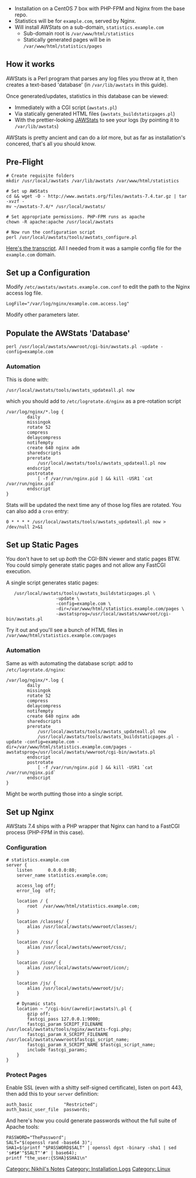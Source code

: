-   Installation on a CentOS 7 box with PHP-FPM and Nginx from the
    base repo.
-   Statistics will be for `example.com`, served by Nginx.
-   Will install AWStats on a sub-domain, `statistics.example.com`
    -   Sub-domain root is `/var/www/html/statistics`
    -   Statically generated pages will be in
        `/var/www/html/statistics/pages`

How it works
------------

AWStats is a Perl program that parses any log files you throw at it,
then creates a text-based 'database' (in `/var/lib/awstats` in this
guide).

Once generated/updates, statistics in this database can be viewed:

-   Immediately with a CGI script (`awstats.pl`)
-   Via statically generated HTML files (`awstats_buildstaticpages.pl`)
-   With the prettier-looking [JAWStats](http://www.jawstats.com/) to
    see your logs (by pointing it to `/var/lib/awstats`)

AWStats is pretty ancient and can do a *lot* more, but as far as
installation's concered, that's all you should know.

Pre-Flight
----------

    # Create requisite folders
    mkdir /usr/local/awstats /var/lib/awstats /var/www/html/statistics

    # Set up AWStats
    cd && wget -O - http://www.awstats.org/files/awstats-7.4.tar.gz | tar -xvzf -
    mv ~/awstats-7.4/* /usr/local/awstats/

    # Set appropriate permissions. PHP-FPM runs as apache
    chown -R apache:apache /usr/local/awstats

    # Now run the configuration script
    perl /usr/local/awstats/tools/awstats_configure.pl

[Here's the transcript](Here's_the_transcript "wikilink"). All I needed
from it was a sample config file for the `example.com` domain.

Set up a Configuration
----------------------

Modify `/etc/awstats/awstats.example.com.conf` to edit the path to the
Nginx access log file.

    LogFile="/var/log/nginx/example.com.access.log"

Modify other parameters later.

Populate the AWStats 'Database'
-------------------------------

    perl /usr/local/awstats/wwwroot/cgi-bin/awstats.pl -update -config=example.com

### Automation

This is done with:

    /usr/local/awstats/tools/awstats_updateall.pl now

which you should add to `/etc/logrotate.d/nginx` as a pre-rotation
script

    /var/log/nginx/*.log {
            daily
            missingok
            rotate 52
            compress
            delaycompress
            notifempty
            create 640 nginx adm
            sharedscripts
            prerotate
                /usr/local/awstats/tools/awstats_updateall.pl now
            endscript
            postrotate
                [ -f /var/run/nginx.pid ] && kill -USR1 `cat /var/run/nginx.pid`
            endscript
    }

Stats will be updated the next time any of those log files are rotated.
You can also add a `cron` entry:

    0 * * * * /usr/local/awstats/tools/awstats_updateall.pl now > /dev/null 2>&1

Set up Static Pages
-------------------

You don't have to set up *both* the CGI-BIN viewer and static pages BTW.
You could simply generate static pages and not allow any FastCGI
execution.

A single script generates static pages:

`   /usr/local/awstats/tools/awstats_buildstaticpages.pl \`  
`                   -update \`  
`                   -config=example.com \`  
`                   -dir=/var/www/html/statistics.example.com/pages \`  
`                   -awstatsprog=/usr/local/awstats/wwwroot/cgi-bin/awstats.pl`

Try it out and you'll see a bunch of HTML files in
`/var/www/html/statistics.example.com/pages`

### Automation

Same as with automating the database script: add to
`/etc/logrotate.d/nginx`:

    /var/log/nginx/*.log {
            daily
            missingok
            rotate 52
            compress
            delaycompress
            notifempty
            create 640 nginx adm
            sharedscripts
            prerotate
                /usr/local/awstats/tools/awstats_updateall.pl now
                /usr/local/awstats/tools/awstats_buildstaticpages.pl -update -config=example.com -dir=/var/www/html/statistics.example.com/pages -awstatsprog=/usr/local/awstats/wwwroot/cgi-bin/awstats.pl
            endscript
            postrotate
                [ -f /var/run/nginx.pid ] && kill -USR1 `cat /var/run/nginx.pid`
            endscript
    }

Might be worth putting those into a single script.

Set up Nginx
------------

AWStats 7.4 ships with a PHP wrapper that Nginx can hand to a FastCGI
process (PHP-FPM in this case).

### Configuration

    # statistics.example.com
    server {
        listen      0.0.0.0:80;
        server_name statistics.example.com;

        access_log off;
        error_log  off;

        location / {
            root  /var/www/html/statistics.example.com;
        }

        location /classes/ {
            alias /usr/local/awstats/wwwroot/classes/;
        }

        location /css/ {
            alias /usr/local/awstats/wwwroot/css/;
        }

        location /icon/ {
            alias /usr/local/awstats/wwwroot/icon/;
        }

        location /js/ {
            alias /usr/local/awstats/wwwroot/js/;
        }

        # Dynamic stats
        location ~ ^/cgi-bin/(awredir|awstats)\.pl {
            gzip off;
            fastcgi_pass 127.0.0.1:9000;
            fastcgi_param SCRIPT_FILENAME   /usr/local/awstats/tools/nginx/awstats-fcgi.php;
            fastcgi_param X_SCRIPT_FILENAME /usr/local/awstats/wwwroot$fastcgi_script_name;
            fastcgi_param X_SCRIPT_NAME $fastcgi_script_name;
            include fastcgi_params;
        }
    }

### Protect Pages

Enable SSL (even with a shitty self-signed certificate), listen on port
443, then add this to your `server` definition:

    auth_basic            "Restricted";
    auth_basic_user_file  passwords;

And here's how you could generate passwords without the full suite of
Apache tools:

    PASSWORD="ThePassword";
    SALT="$(openssl rand -base64 3)";
    SHA1=$(printf "$PASSWORD$SALT" | openssl dgst -binary -sha1 | sed 's#$#'"$SALT"'#' | base64);
    printf "the_user:{SSHA}$SHA1\n"

[Category: Nikhil's Notes](Category:_Nikhil's_Notes "wikilink")
[Category: Installation Logs](Category:_Installation_Logs "wikilink")
[Category: Linux](Category:_Linux "wikilink")

